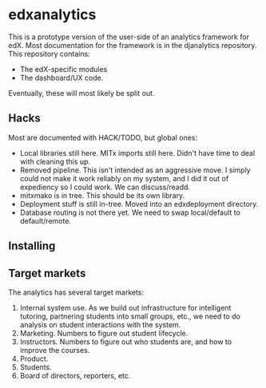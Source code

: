 edxanalytics
============

This is a prototype version of the user-side of an analytics framework
for edX. Most documentation for the framework is in the djanalytics
repository. This repository contains:
* The edX-specific modules
* The dashboard/UX code. 

Eventually, these will most likely be split out. 

Hacks
-----

Most are documented with HACK/TODO, but global ones:

* Local libraries still here. MITx imports still here. Didn't have
  time to deal with cleaning this up.
* Removed pipeline. This isn't intended as an aggressive move. I
  simply could not make it work reliably on my system, and I did it
  out of expediency so I could work. We can discuss/readd.
* mitxmako is in tree. This should be its own library. 
* Deployment stuff is still in-tree. Moved into an edxdeployment
  directory.
* Database routing is not there yet. We need to swap local/default to
  default/remote.

Installing
----------


Target markets
--------------

The analytics has several target markets: 

1. Internal system use. As we build out infrastructure for intelligent
tutoring, partnering students into small groups, etc., we need to do
analysis on student interactions with the system.
2. Marketing. Numbers to figure out student lifecycle. 
3. Instructors. Numbers to figure out who students are, and how to
improve the courses. 
4. Product. 
5. Students. 
6. Board of directors, reporters, etc. 

